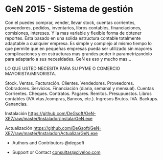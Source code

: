 # GeN 2015 - Sistema de gestión

Con el puedes comprar, vender, llevar stock, cuentas corrientes, proveedores, pedidos, inventarios, libros contables, financiaciones, comisiones, intereses. Y la mas variable y flexible forma de obtener reportes. Esta basado en una solida estructura contable totalmente adaptable a cualquier empresa. Es simple y complejo al mismo tiempo lo que permite que en pequeñas empresas pueda ser utilizado sin mayores complicaciones y en estructuras mas grandes poder ir parametrizandolo para adaptarlo a sus necesidades. GeN es eso y mucho mas…

LO QUE USTED NECESITA PARA SU PYME O COMERCIO MAYORISTA/MINORISTA.

Stock. Ventas. Facturación. Clientes. Vendedores. Proveedores. Cobradores. Servicios. Financiación (diaria, semanal y mensual). Cuentas Corrientes. Cheques. Contratos. Pagares. Remitos. Presupuestos. Libros contables (IVA vtas./compras, Bancos, etc.). Ingresos Brutos. IVA. Backups. Ganancias.

Instalación
https://github.com/DeGsoft/GeN-XE7/raw/master/Instalador/InstalarGeN.exe

Actualización
https://github.com/DeGsoft/GeN-XE7/raw/master/Instalador/ActualizarGeN.exe

* Authors and Contributors
@degsoft

* Support or Contact
consultas@civeloo.com
